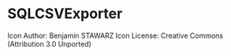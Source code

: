# SQLCSVExporter

 Icon Author: Benjamin STAWARZ
 Icon License: Creative Commons (Attribution 3.0 Unported)
